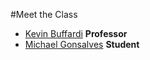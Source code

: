 #Meet the Class

* [Kevin Buffardi](kevin.md) **Professor**
* [Michael Gonsalves](michael.md) **Student**
